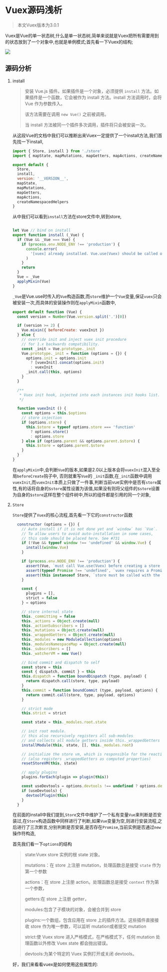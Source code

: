 # 			Vuex源码浅析

> 本文Vuex版本为3.0.1

Vuex是Vue的单一状态树,什么是单一状态树,简单来说就是Vuex把所有需要用到的状态放到了一个对象中,也就是单例模式;首先看一下Vuex的结构;

![](F:\blog\vuex源码浅析\源码结构.png)



## 源码分析

1. install

   > 安装 Vue.js 插件。如果插件是一个对象，必须提供 `install` 方法。如果插件是一个函数，它会被作为 install 方法。install 方法调用时，会将 Vue 作为参数传入。
   >
   > 该方法需要在调用 `new Vue()` 之前被调用。
   >
   > 当 install 方法被同一个插件多次调用，插件将只会被安装一次。

   从这段Vue的文档中我们可以推断出来Vuex一定提供了一个install方法,我们首先找一下install,

   ```javascript
   import { Store, install } from './store'
   import { mapState, mapMutations, mapGetters, mapActions, createNamespacedHelpers } from './helpers'
   
   export default {
     Store,
     install,
     version: '__VERSION__',
     mapState,
     mapMutations,
     mapGetters,
     mapActions,
     createNamespacedHelpers
   }
   ```

   从中我们可以看到`install`方法在store文件中,转到store,

   ```js
   
   let Vue // bind on install
   export function install (_Vue) {
     if (Vue && _Vue === Vue) {
       if (process.env.NODE_ENV !== 'production') {
         console.error(
           '[vuex] already installed. Vue.use(Vuex) should be called only once.'
         )
       }
       return
     }
     Vue = _Vue
     applyMixin(Vue)
   }
   ```

    `_Vue`是Vue.use时传入的`Vue`构造函数,而`store`维护一个`Vue`变量,保证`vuex`只会被安装一次,而具体的安装操作则在`applyMixin`函数中,

   ```javascript
   export default function (Vue) {
     const version = Number(Vue.version.split('.')[0])
   
     if (version >= 2) {
       Vue.mixin({ beforeCreate: vuexInit })
     } else {
       // override init and inject vuex init procedure
       // for 1.x backwards compatibility.
       const _init = Vue.prototype._init
       Vue.prototype._init = function (options = {}) {
         options.init = options.init
           ? [vuexInit].concat(options.init)
           : vuexInit
         _init.call(this, options)
       }
     }
   
     /**
      * Vuex init hook, injected into each instances init hooks list.
      */
   
     function vuexInit () {
       const options = this.$options
       // store injection
       if (options.store) {
         this.$store = typeof options.store === 'function'
           ? options.store()
           : options.store
       } else if (options.parent && options.parent.$store) {
         this.$store = options.parent.$store
       }
     }
   }
   
   ```

   在`applyMixin`中,会判断`Vue`的版本,如果是2.0以上版本会将`vuexInit`混入至全局`beforeCreate`钩子中, 否则就重写`Vue`的 `_init`函数,在`_init`函数中调用`vuexInit`,而`vuexInit`本质上只做了一件事,判断当前vue实例中是否有`store`属性,有的话将自身的`$store`属性设置为该值,如果没有则将父组件的`$store`设置为自身的`$store`这样在整个组件树中,所以的组件都是引用的同一个对象,

2. `Store`

   `Store`提供了`Vuex`的核心流程,首先看一下它的`constructor`函数

   ```javascript
     constructor (options = {}) {
       // Auto install if it is not done yet and `window` has `Vue`.
       // To allow users to avoid auto-installation in some cases,
       // this code should be placed here. See #731
       if (!Vue && typeof window !== 'undefined' && window.Vue) {
         install(window.Vue)
       }
   
       if (process.env.NODE_ENV !== 'production') {
         assert(Vue, `must call Vue.use(Vuex) before creating a store instance.`)
         assert(typeof Promise !== 'undefined', `vuex requires a Promise polyfill in this browser.`)
         assert(this instanceof Store, `store must be called with the new operator.`)
       }
   
       const {
         plugins = [],
         strict = false
       } = options
   
       // store internal state
       this._committing = false
       this._actions = Object.create(null)
       this._actionSubscribers = []
       this._mutations = Object.create(null)
       this._wrappedGetters = Object.create(null)
       this._modules = new ModuleCollection(options)
       this._modulesNamespaceMap = Object.create(null)
       this._subscribers = []
       this._watcherVM = new Vue()
   
       // bind commit and dispatch to self
       const store = this
       const { dispatch, commit } = this
       this.dispatch = function boundDispatch (type, payload) {
         return dispatch.call(store, type, payload)
       }
       this.commit = function boundCommit (type, payload, options) {
         return commit.call(store, type, payload, options)
       }
   
       // strict mode
       this.strict = strict
   
       const state = this._modules.root.state
   
       // init root module.
       // this also recursively registers all sub-modules
       // and collects all module getters inside this._wrappedGetters
       installModule(this, state, [], this._modules.root)
   
       // initialize the store vm, which is responsible for the reactivity
       // (also registers _wrappedGetters as computed properties)
       resetStoreVM(this, state)
   
       // apply plugins
       plugins.forEach(plugin => plugin(this))
   
       const useDevtools = options.devtools !== undefined ? options.devtools : Vue.config.devtools
       if (useDevtools) {
         devtoolPlugin(this)
       }
     }
   ```

   在前面的install中我们提到,`Store`文件中维护了一个私有变量`Vue`来判断是否安装过,在`Store`构造函数中同样进行了判断,如果`Vue`变量为空,则进行安装流程,之后进行了三次断言,分别判断是否安装,是否存在`Promise`,当前实例是否通过`new`操作符构造,

   首先我们看一下`options`的结构

   > state:Vuex store 实例的根 state 对象。
   >
   > mutations：在 store 上注册 mutation，处理函数总是接受 `state` 作为第一个参数
   >
   > actions：在 store 上注册 action。处理函数总是接受 `context` 作为第一个参数，
   >
   > getters:在 store 上注册 getter，
   >
   > modules:包含了子模块的对象，会被合并到 store
   >
   > plugins:一个数组，包含应用在 store 上的插件方法。这些插件直接接收 store 作为唯一参数，可以监听 	   mutation或者提交 mutation
   >
   > strict:使 Vuex store 进入严格模式，在严格模式下，任何 mutation 处理函数以外修改 Vuex state 都会抛出错误。
   >
   > devtools:为某个特定的 Vuex 实例打开或关闭 devtools。

   好，我们来看看vuex是如何使用这些属性的:
